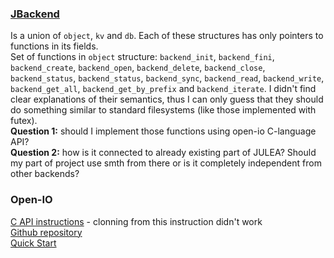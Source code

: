### [JBackend](https://julea-io.github.io/julea/structJBackend.html)
Is a union of `object`, `kv` and `db`. Each of these structures has only pointers to functions in its fields. \
Set of functions in `object` structure: `backend_init`, `backend_fini`, `backend_create`, `backend_open`,
`backend_delete`, `backend_close`, `backend_status`, `backend_status`, `backend_sync`, `backend_read`, 
`backend_write`, `backend_get_all`, `backend_get_by_prefix` and `backend_iterate`.
I didn't find clear explanations of their semantics, 
thus I can only guess that they should do something similar to standard filesystems
 (like those implemented with futex). \
**Question 1:** should I implement those functions using open-io C-language API? \
**Question 2:** how is it connected to already existing part of JULEA? 
Should my part of project use smth from there or is it completely independent from other backends?

### Open-IO
[C API instructions](https://docs.openio.io/latest/source/sdk-guide/c_example.html) - clonning from this instruction didn't work \
[Github repository](https://github.com/open-io/oio-sds) \
[Quick Start](https://docs.openio.io/latest/source/sandbox-guide/quickstart.html)





